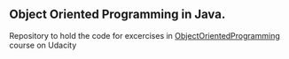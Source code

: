 ## Object Oriented Programming in Java.

Repository to hold the code for excercises in [ObjectOrientedProgramming](https://www.udacity.com/course/object-oriented-programming-in-java--ud283) course on Udacity
